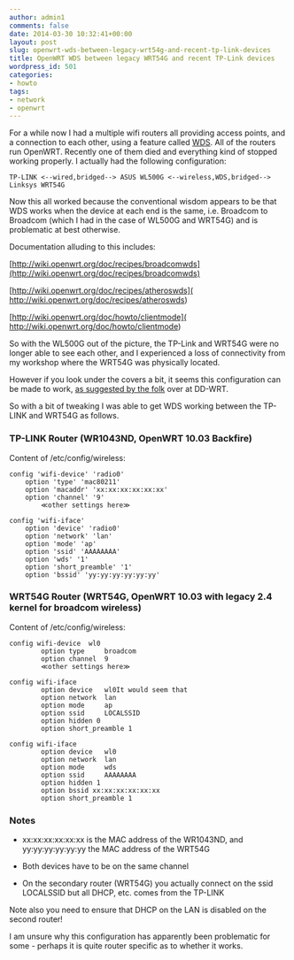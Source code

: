 ```yaml
---
author: admin1
comments: false
date: 2014-03-30 10:32:41+00:00
layout: post
slug: openwrt-wds-between-legacy-wrt54g-and-recent-tp-link-devices
title: OpenWRT WDS between legacy WRT54G and recent TP-Link devices
wordpress_id: 501
categories:
- howto
tags:
- network
- openwrt
---
```


For a while now I had a multiple wifi routers all providing access points, and a connection to each other, using a feature called [WDS](http://en.wikipedia.org/wiki/Wireless_distribution_system). All of the routers run OpenWRT. Recently one of them died and everything kind of stopped working properly. I actually had the following configuration:

`TP-LINK <--wired,bridged--> ASUS WL500G <--wireless,WDS,bridged--> Linksys WRT54G`

Now this all worked because the conventional wisdom appears to be that WDS works when the device at each end is the same, i.e. Broadcom to Broadcom (which I had in the case of WL500G and WRT54G) and is problematic at best otherwise.

Documentation alluding to this includes:

[http://wiki.openwrt.org/doc/recipes/broadcomwds](http://wiki.openwrt.org/doc/recipes/broadcomwds)

[http://wiki.openwrt.org/doc/recipes/atheroswds]( http://wiki.openwrt.org/doc/recipes/atheroswds)

[http://wiki.openwrt.org/doc/howto/clientmode]( http://wiki.openwrt.org/doc/howto/clientmode)

So with the WL500G out of the picture, the TP-Link and WRT54G were no longer able to see each other, and I experienced a loss of connectivity from my workshop where the WRT54G was physically located.

However if you look under the covers a bit, it seems this configuration can be made to work, [as suggested by the folk](http://www.dd-wrt.com/wiki/index.php/WDS#Broadcom_to_Atheros_WDS_Configuration_.28Unsupported.29) over at DD-WRT.

So with a bit of tweaking I was able to get WDS working between the TP-LINK and WRT54G as follows.


### TP-LINK Router (WR1043ND, OpenWRT 10.03 Backfire)


Content of /etc/config/wireless:

```plain
config 'wifi-device' 'radio0'
	option 'type' 'mac80211'
	option 'macaddr' 'xx:xx:xx:xx:xx:xx'
	option 'channel' '9'
        ≪other settings here≫

config 'wifi-iface'
	option 'device' 'radio0'
	option 'network' 'lan'
	option 'mode' 'ap'
	option 'ssid' 'AAAAAAAA'
	option 'wds' '1'
	option 'short_preamble' '1'
	option 'bssid' 'yy:yy:yy:yy:yy:yy'
```




### WRT54G Router (WRT54G, OpenWRT 10.03 with legacy 2.4 kernel for broadcom wireless)


Content of /etc/config/wireless:

```plain
config wifi-device  wl0
        option type     broadcom
        option channel  9
        ≪other settings here≫

config wifi-iface
        option device   wl0It would seem that 
        option network  lan
        option mode     ap
        option ssid     LOCALSSID
        option hidden 0
        option short_preamble 1
        
config wifi-iface
        option device   wl0
        option network  lan
        option mode     wds
        option ssid     AAAAAAAA
        option hidden 1
        option bssid xx:xx:xx:xx:xx:xx
        option short_preamble 1
```



### Notes







  * xx:xx:xx:xx:xx:xx is the MAC address of the WR1043ND, and yy:yy:yy:yy:yy:yy the MAC address of the WRT54G


  * Both devices have to be on the same channel


  * On the secondary router (WRT54G) you actually connect on the ssid LOCALSSID but all DHCP, etc. comes from the TP-LINK



Note also you need to ensure that DHCP on the LAN is disabled on the second router!

I am unsure why this configuration has apparently been problematic for some - perhaps it is quite router specific as to whether it works.
